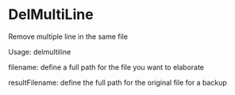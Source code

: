 # DelMultiLine
Remove multiple line in the same file 

Usage:
    delmultiline <Filename> <resultFilename>

filename: define a full path for the file you want to elaborate

resultFilename: define the full path for the original file for a backup
